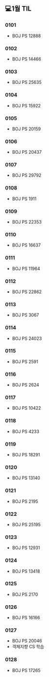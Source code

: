 ## 💻1월 TIL

### 0101
* BOJ PS 12888

### 0102
* BOJ PS 14466

### 0103
* BOJ PS 25635

### 0104
* BOJ PS 15922

### 0105
* BOJ PS 20159

### 0106
* BOJ PS 20437

### 0107
* BOJ PS 29792

### 0108
* BOJ PS 1911

### 0109
* BOJ PS 22353

### 0110
* BOJ PS 16637

### 0111
* BOJ PS 11964

### 0112
* BOJ PS 22862

### 0113
* BOJ PS 3067

### 0114
* BOJ PS 24023

### 0115
* BOJ PS 2591

### 0116
* BOJ PS 2624

### 0117
* BOJ PS 10422

### 0118
* BOJ PS 4233

### 0119
* BOJ PS 18291

### 0120
* BOJ PS 13140

### 0121
* BOJ PS 2195

### 0122
* BOJ PS 25195

### 0123
* BOJ PS 12931

### 0124
* BOJ PS 13418

### 0125
* BOJ PS 2170

### 0126
* BOJ PS 16166

### 0127
* BOJ PS 20046 
* 객체지향 CS 학습

### 0128
* BOJ PS 17265